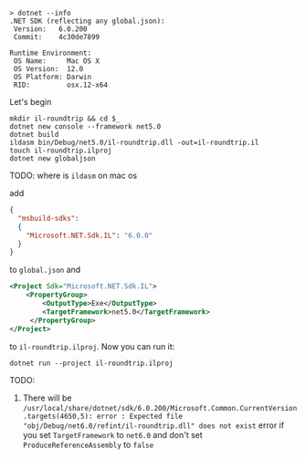 ```
> dotnet --info
.NET SDK (reflecting any global.json):
 Version:   6.0.200
 Commit:    4c30de7899

Runtime Environment:
 OS Name:     Mac OS X
 OS Version:  12.0
 OS Platform: Darwin
 RID:         osx.12-x64
```
Let's begin
```
mkdir il-roundtrip && cd $_
dotnet new console --framework net5.0
dotnet build
ildasm bin/Debug/net5.0/il-roundtrip.dll -out=il-roundtrip.il
touch il-roundtrip.ilproj
dotnet new globaljson
```
TODO: where is `ildasm` on mac os


add
```json
{
  "msbuild-sdks": 
  {
    "Microsoft.NET.Sdk.IL": "6.0.0"
  }
}
```
to `global.json`
and
```xml
<Project Sdk="Microsoft.NET.Sdk.IL">
    <PropertyGroup>
        <OutputType>Exe</OutputType>
        <TargetFramework>net5.0</TargetFramework>
     </PropertyGroup>
</Project>
```
to `il-roundtrip.ilproj`. Now you can run it:
```
dotnet run --project il-roundtrip.ilproj 
```

TODO:
1. There will be `/usr/local/share/dotnet/sdk/6.0.200/Microsoft.Common.CurrentVersion.targets(4650,5): error : Expected file "obj/Debug/net6.0/refint/il-roundtrip.dll" does not exist` error if you set `TargetFramework` to `net6.0` and don't set `ProduceReferenceAssembly` to `false`